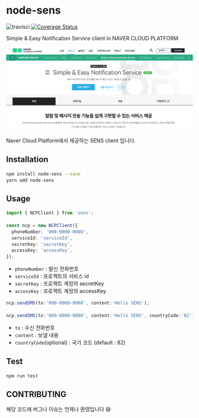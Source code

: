 # node-sens

![travisci](https://travis-ci.com/Bumkeyy/sens.svg?branch=master) [![Coverage Status](https://coveralls.io/repos/github/Bumkeyy/sens/badge.svg)](https://coveralls.io/github/Bumkeyy/sens)

Simple &amp; Easy Notification Service client in NAVER CLOUD PLATFORM

![readme](/assets/readme.png)

Naver Cloud Platform에서 제공하는 SENS client 입니다.

## Installation

```sh
npm install node-sens --save
yarn add node-sens
```

## Usage

```typescript
import { NCPClient } from 'sens';

const ncp = new NCPClient({
  phoneNumber: '000-0000-0000',
  serviceId: 'serviceId',
  secretKey: 'secretKey',
  accessKey: 'accessKey',
});
```

- `phoneNumber` : 발신 전화번호
- `serviceId` : 프로젝트의 서비스 id
- `secretKey` : 프로젝트 계정의 secretKey
- `accessKey` : 프로젝트 계정의 accessKey

```typescript
ncp.sendSMS(to:'000-0000-0000', content:'Hello SENS');

ncp.sendSMS(to:'000-0000-0000', content:'Hello SENS', countryCode:'82');
```

- `to` : 수신 전화번호
- `content` : 보낼 내용
- `countryCode`(optional) : 국가 코드 (default : 82)

## Test

```sh
npm run test
```

## CONTRIBUTING

해당 코드에 버그나 이슈는 언제나 환영입니다 :smile:
